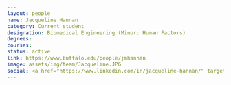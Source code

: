 ```yaml
---
layout: people
name: Jacqueline Hannan
category: Current student
designation: Biomedical Engineering (Minor: Human Factors)
degrees: 
courses: 
status: active
link: https://www.buffalo.edu/people/jmhannan
image: assets/img/team/Jacqueline.JPG
social: <a href="https://www.linkedin.com/in/jacqueline-hannan/" target="_blank"><i class="icofont-linkedin"></i></a><a href="mailto:jmhannan@buffalo.edu" target="_blank"><i class="icofont-email"></i></a>
---
```

